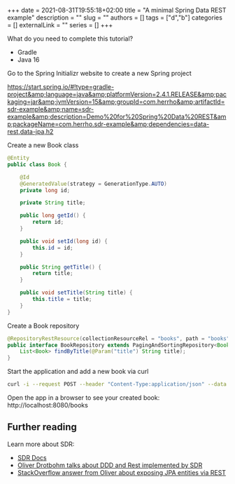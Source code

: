 +++ 
date = 2021-08-31T19:55:18+02:00
title = "A minimal Spring Data REST example"
description = ""
slug = ""
authors = []
tags = ["d","b"]
categories = []
externalLink = ""
series = []
+++

What do you need to complete this tutorial?
* Gradle
* Java 16

Go to the Spring Initializr website to create a new Spring project

<a href="https://start.spring.io/#!type=gradle-project&amp;language=java&amp;platformVersion=2.4.1.RELEASE&amp;packaging=jar&amp;jvmVersion=15&amp;groupId=com.herrho&amp;artifactId=sdr-example&amp;name=sdr-example&amp;description=Demo%20for%20Spring%20Data%20REST&amp;packageName=com.herrho.sdr-example&amp;dependencies=data-rest,data-jpa,h2">https://start.spring.io/#!type=gradle-project&amp;language=java&amp;platformVersion=2.4.1.RELEASE&amp;packaging=jar&amp;jvmVersion=15&amp;groupId=com.herrho&amp;artifactId=sdr-example&amp;name=sdr-example&amp;description=Demo%20for%20Spring%20Data%20REST&amp;packageName=com.herrho.sdr-example&amp;dependencies=data-rest,data-jpa,h2</a>

Create a new Book class

```java
@Entity
public class Book {

    @Id
    @GeneratedValue(strategy = GenerationType.AUTO)
    private long id;

    private String title;

    public long getId() {
        return id;
    }

    public void setId(long id) {
        this.id = id;
    }

    public String getTitle() {
        return title;
    }

    public void setTitle(String title) {
        this.title = title;
    }
}
```

Create a Book repository

```java
@RepositoryRestResource(collectionResourceRel = "books", path = "books")
public interface BookRepository extends PagingAndSortingRepository<Book, Long> {
    List<Book> findByTitle(@Param("title") String title);
}
```

Start the application and add a new book via curl

```bash
curl -i --request POST --header "Content-Type:application/json" --data '{"title" : "Moby Dick"}' http://localhost:8080/books
```

Open the app in a browser to see your created book: http://localhost:8080/books


## Further reading
Learn more about SDR:
* [SDR Docs](https://docs.spring.io/spring-data/rest/docs/3.4.2/reference/html)
* [Oliver Drotbohm talks about DDD and Rest implemented by SDR](https://kentcdodds.com/blog/authentication-in-react-applications")
* [StackOverflow answer from Oliver about exposing JPA entities via REST](https://stackoverflow.com/a/38876046/561543)
<!-- /wp:list -->